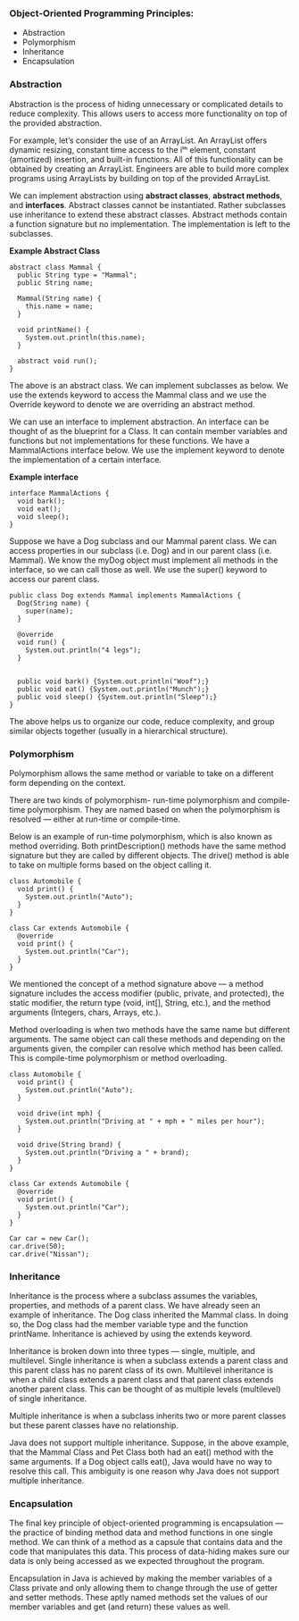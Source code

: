 ### Object-Oriented Programming Principles:
- Abstraction
- Polymorphism
- Inheritance
- Encapsulation

### Abstraction

Abstraction is the process of hiding unnecessary or complicated details to reduce complexity. 
This allows users to access more functionality on top of the provided abstraction.

For example, let’s consider the use of an ArrayList. An ArrayList offers dynamic resizing, constant time access to the iᵗʰ element, constant (amortized) insertion, and built-in functions. 
All of this functionality can be obtained by creating an ArrayList. Engineers are able to build more complex programs using ArrayLists by building on top of the provided ArrayList.

We can implement abstraction using **abstract classes**, **abstract methods**, and **interfaces**. Abstract classes cannot be instantiated. 
Rather subclasses use inheritance to extend these abstract classes. Abstract methods contain a function signature but no implementation. 
The implementation is left to the subclasses.

**Example Abstract Class**
```
abstract class Mammal {
  public String type = "Mammal";
  public String name;
  
  Mammal(String name) {
    this.name = name;
  }
  
  void printName() {
    System.out.println(this.name);
  }
  
  abstract void run();
}
```

The above is an abstract class. We can implement subclasses as below. We use the extends keyword to access the Mammal class and we use the 
Override keyword to denote we are overriding an abstract method.

We can use an interface to implement abstraction. An interface can be thought of as the blueprint for a Class. It can contain member variables and 
functions but not implementations for these functions. We have a MammalActions interface below. We use the implement keyword to denote the 
implementation of a certain interface.

**Example interface**
```
interface MammalActions {
  void bark();
  void eat();
  void sleep();
}
```

Suppose we have a Dog subclass and our Mammal parent class. We can access properties in our subclass (i.e. Dog) and in our parent class (i.e. Mammal). 
We know the myDog object must implement all methods in the interface, so we can call those as well. We use the super() keyword to access our parent class.

```
public class Dog extends Mammal implements MammalActions {
  Dog(String name) {
    super(name);
  }
  
  @override
  void run() {
    System.out.println("4 legs");
  }
  
  
  public void bark() {System.out.println("Woof");}
  public void eat() {System.out.println("Munch");}
  public void sleep() {System.out.println("Sleep");}
}
```

The above helps us to organize our code, reduce complexity, and group similar objects together (usually in a hierarchical structure).

### Polymorphism
Polymorphism allows the same method or variable to take on a different form depending on the context.

There are two kinds of polymorphism- run-time polymorphism and compile-time polymorphism. 
They are named based on when the polymorphism is resolved — either at run-time or compile-time.

Below is an example of run-time polymorphism, which is also known as method overriding. Both printDescription() methods have the same method signature 
but they are called by different objects. The drive() method is able to take on multiple forms based on the object calling it.

```
class Automobile {
  void print() {
    System.out.println("Auto");  
  }
}

class Car extends Automobile {
  @override
  void print() {
    System.out.println("Car");  
  }
}
```

We mentioned the concept of a method signature above — a method signature includes the access modifier (public, private, and protected), the static modifier, 
the return type (void, int[], String, etc.), and the method arguments (Integers, chars, Arrays, etc.).

Method overloading is when two methods have the same name but different arguments. 
The same object can call these methods and depending on the arguments given, the compiler can resolve which method has been called. 
This is compile-time polymorphism or method overloading.

```
class Automobile {
  void print() {
    System.out.println("Auto");  
  }
  
  void drive(int mph) {
    System.out.println("Driving at " + mph + " miles per hour");  
  }
  
  void drive(String brand) {
    System.out.println("Driving a " + brand);  
  }  
}

class Car extends Automobile {
  @override
  void print() {
    System.out.println("Car");  
  }
}
```

```
Car car = new Car();
car.drive(50);
car.drive("Nissan");
```

### Inheritance

Inheritance is the process where a subclass assumes the variables, properties, and methods of a parent class. We have already seen an example of inheritance. The Dog class inherited the Mammal class. 
In doing so, the Dog class had the member variable type and the function printName. Inheritance is achieved by using the extends keyword.

Inheritance is broken down into three types — single, multiple, and multilevel. Single inheritance is when a subclass extends a parent class and this parent class has no parent class of its own. Multilevel inheritance is when a child class extends a parent class and that parent class extends another parent class. This can be thought of as multiple levels (multilevel) of single inheritance.

Multiple inheritance is when a subclass inherits two or more parent classes but these parent classes have no relationship.

Java does not support multiple inheritance. Suppose, in the above example, that the Mammal Class and Pet Class both had an eat() method with the same arguments. If a Dog object calls eat(), Java would have no way to resolve this call. This ambiguity is one reason why Java does not support multiple inheritance.

### Encapsulation

The final key principle of object-oriented programming is encapsulation — the practice of binding method data and method functions in one single method. We can think of a method as a capsule that contains data and the code that manipulates this data. This process of data-hiding makes sure our data is only being accessed as we expected throughout the program.

Encapsulation in Java is achieved by making the member variables of a Class private and only allowing them to change through the use of getter and setter methods. These aptly named methods set the values of our member variables and get (and return) these values as well.

